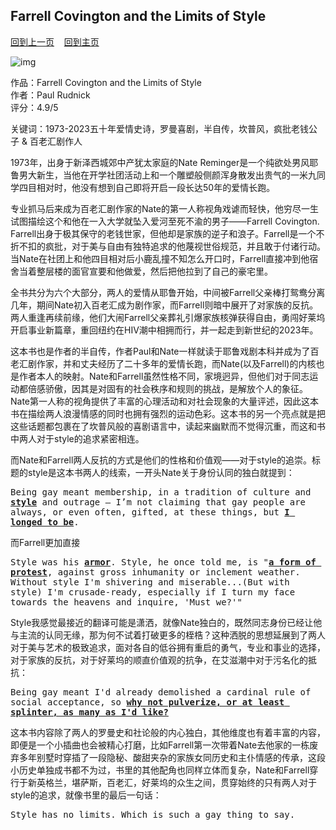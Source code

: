 ## Farrell Covington and the Limits of Style
[回到上一页](https://boheme130.github.io/Reviews/)  &nbsp;&nbsp;  [回到主页](https://boheme130.github.io/Fiction.git.io/)

![img](https://www.huckmag.com/_next/image?url=https%3A%2F%2Fwww.tcocdn.com%2Ftco%2Fimages%2FHuck%2FLeonard-Fink-1-e1615195642553.jpg%3F05-05&w=2048&q=75)

<style>
  code {
    white-space : pre-wrap !important;
    word-break: break-word;
  }
  pre {
    white-space : pre-wrap !important;
    word-break: break-word;
  }
</style>

作品：Farrell Covington and the Limits of Style<br>
作者：Paul Rudnick<br>
评分：4.9/5<br>

关键词：1973-2023五十年爱情史诗，罗曼喜剧，半自传，坎普风，疯批老钱公子 & 百老汇剧作人

1973年，出身于新泽西城郊中产犹太家庭的Nate Reminger是一个纯欲处男风耶鲁男大新生，当他在开学社团活动上和一个雕塑般侧颜浑身散发出贵气的一米九同学四目相对时，他没有想到自己即将开启一段长达50年的爱情长跑。

专业抓马后来成为百老汇剧作家的Nate的第一人称视角戏谑而轻快，他穷尽一生试图描绘这个和他在一入大学就坠入爱河至死不渝的男子——Farrell Covington. Farrell出身于极其保守的老钱世家，但他却是家族的逆子和浪子。Farrell是一个不折不扣的疯批，对于美与自由有独特追求的他蔑视世俗规范，并且敢于付诸行动。当Nate在社团上和他四目相对后小鹿乱撞不知怎么开口时，Farrell直接冲到他宿舍当着整层楼的面官宣要和他做爱，然后把他拉到了自己的豪宅里。

全书共分为六个大部分，两人的爱情从耶鲁开始，中间被Farrell父亲棒打鸳鸯分离几年，期间Nate初入百老汇成为剧作家，而Farrell则暗中展开了对家族的反抗。两人重逢再续前缘，他们大闹Farrell父亲葬礼引爆家族核弹获得自由，勇闯好莱坞开启事业新篇章，重回纽约在HIV潮中相拥而行，并一起走到新世纪的2023年。

这本书也是作者的半自传，作者Paul和Nate一样就读于耶鲁戏剧本科并成为了百老汇剧作家，并和丈夫经历了二十多年的爱情长跑，而Nate(以及Farrell)的内核也是作者本人的映射。Nate和Farrell虽然性格不同，家境迥异，但他们对于同志运动都倍感骄傲，因其是对固有的社会秩序和规则的挑战，是解放个人的象征。Nate第一人称的视角提供了丰富的心理活动和对社会现象的大量评述，因此这本书在描绘两人浪漫情感的同时也拥有强烈的运动色彩。这本书的另一个亮点就是把这些话题都包裹在了坎普风般的喜剧语言中，读起来幽默而不觉得沉重，而这和书中两人对于style的追求紧密相连。

而Nate和Farrell两人反抗的方式是他们的性格和价值观——对于style的追崇。标题的style是这本书两人的线索，一开头Nate关于身份认同的独白就提到：

<pre>
Being gay meant membership, in a tradition of culture and <b><u>style</u></b> and outrage — I’m not claiming that gay people are always, or even often, gifted, at these things, but <b><u>I longed to be</u></b>.
</pre>


而Farrell更加直接

<pre>
Style was his <b><u>armor</u></b>. Style, he once told me, is "<b><u>a form of protest</u></b>, against gross inhumanity or inclement weather. Without style I'm shivering and miserable...(But with style) I'm crusade-ready, especially if I turn my face towards the heavens and inquire, 'Must we?'"
</pre>

Style我感觉最接近的翻译可能是潇洒，就像Nate独白的，既然同志身份已经让他与主流的认同无缘，那为何不试着打破更多的桎梏？这种洒脱的思想延展到了两人对于美与艺术的极致追求，面对各自的低谷拥有重启的勇气，专业和事业的选择，对于家族的反抗，对于好莱坞的顺直价值观的抗争，在艾滋潮中对于污名化的抵抗：

<pre>
Being gay meant I'd already demolished a cardinal rule of social acceptance, so <b><u>why not pulverize, or at least splinter, as many as I'd like?</u></b>
</pre>

这本书内容除了两人的罗曼史和社论般的内心独白，其他维度也有着丰富的内容，即便是一个小插曲也会被精心打磨，比如Farrell第一次带着Nate去他家的一栋废弃多年别墅时穿插了一段隐秘、酸甜夹杂的家族女同历史和主仆情感的传承，这段小历史单独成书都不为过，书里的其他配角也同样立体而复杂，Nate和Farrell穿行于新英格兰，堪萨斯，百老汇，好莱坞的众生之间，贯穿始终的只有两人对于style的追求，就像书里的最后一句话：

<pre>
Style has no limits. Which is such a gay thing to say.
</pre>